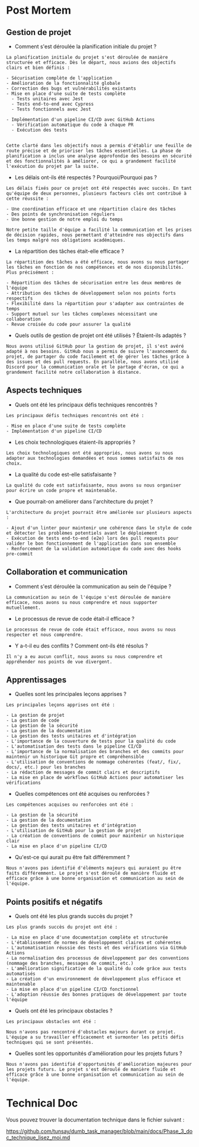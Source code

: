 # Post Mortem

## Gestion de projet

- Comment s'est déroulée la planification initiale du projet ?
```
La planification initiale du projet s'est déroulée de manière structurée et efficace. Dès le départ, nous avions des objectifs clairs et bien définis :

- Sécurisation complète de l'application
- Amélioration de la fonctionnalité globale
- Correction des bugs et vulnérabilités existants
- Mise en place d'une suite de tests complète
  - Tests unitaires avec Jest
  - Tests end-to-end avec Cypress
  - Tests fonctionnels avec Jest
  
- Implémentation d'un pipeline CI/CD avec GitHub Actions
  - Vérification automatique du code à chaque PR
  - Exécution des tests


Cette clarté dans les objectifs nous a permis d'établir une feuille de route précise et de prioriser les tâches essentielles. La phase de planification a inclus une analyse approfondie des besoins en sécurité et des fonctionnalités à améliorer, ce qui a grandement facilité l'exécution du projet par la suite.
```

- Les délais ont-ils été respectés ? Pourquoi/Pourquoi pas ?

```
Les délais fixés pour ce projet ont été respectés avec succès. En tant qu'équipe de deux personnes, plusieurs facteurs clés ont contribué à cette réussite :

- Une coordination efficace et une répartition claire des tâches
- Des points de synchronisation réguliers
- Une bonne gestion de notre emploi du temps

Notre petite taille d'équipe a facilité la communication et les prises de décision rapides, nous permettant d'atteindre nos objectifs dans les temps malgré nos obligations académiques.
```

- La répartition des tâches était-elle efficace ?
```
La répartition des tâches a été efficace, nous avons su nous partager les tâches en fonction de nos compétences et de nos disponibilités. Plus précisément :

- Répartition des tâches de sécurisation entre les deux membres de l'équipe
- Attribution des tâches de développement selon nos points forts respectifs
- Flexibilité dans la répartition pour s'adapter aux contraintes de temps
- Support mutuel sur les tâches complexes nécessitant une collaboration
- Revue croisée du code pour assurer la qualité
```

- Quels outils de gestion de projet ont été utilisés ? Étaient-ils adaptés ?
```
Nous avons utilisé GitHub pour la gestion de projet, il s'est avéré adapté à nos besoins. GitHub nous a permis de suivre l'avancement du projet, de partager du code facilement et de gérer les tâches grâce à des issues et des pull requests. En parallèle, nous avons utilisé Discord pour la communication orale et le partage d'écran, ce qui a grandement facilité notre collaboration à distance.
```

## Aspects techniques

- Quels ont été les principaux défis techniques rencontrés ?
```
Les principaux défis techniques rencontrés ont été :

- Mise en place d'une suite de tests complète
- Implémentation d'un pipeline CI/CD
```

- Les choix technologiques étaient-ils appropriés ?
```
Les choix technologiques ont été appropriés, nous avons su nous adapter aux technologies demandées et nous sommes satisfaits de nos choix.
```

- La qualité du code est-elle satisfaisante ?
```
La qualité du code est satisfaisante, nous avons su nous organiser pour écrire un code propre et maintenable.
```

- Que pourrait-on améliorer dans l'architecture du projet ?

```
L'architecture du projet pourrait être améliorée sur plusieurs aspects :

- Ajout d'un linter pour maintenir une cohérence dans le style de code et détecter les problèmes potentiels avant le déploiement
- Exécution de tests end-to-end (e2e) lors des pull requests pour valider le bon fonctionnement de l'application dans son ensemble
- Renforcement de la validation automatique du code avec des hooks pre-commit
```

## Collaboration et communication

- Comment s'est déroulée la communication au sein de l'équipe ?
```
La communication au sein de l'équipe s'est déroulée de manière efficace, nous avons su nous comprendre et nous supporter mutuellement.
```

- Le processus de revue de code était-il efficace ?
```
Le processus de revue de code était efficace, nous avons su nous respecter et nous comprendre.
```

- Y a-t-il eu des conflits ? Comment ont-ils été résolus ?
```
Il n'y a eu aucun conflit, nous avons su nous comprendre et appréhender nos points de vue divergent.
```

## Apprentissages

- Quelles sont les principales leçons apprises ?
```
Les principales leçons apprises ont été :

- La gestion de projet
- La gestion de code
- La gestion de la sécurité
- La gestion de la documentation
- La gestion des tests unitaires et d'intégration
- L'importance de la couverture de tests pour la qualité du code
- L'automatisation des tests dans le pipeline CI/CD
- L'importance de la normalisation des branches et des commits pour maintenir un historique Git propre et compréhensible
- L'utilisation de conventions de nommage cohérentes (feat/, fix/, docs/, etc.) pour les branches
- La rédaction de messages de commit clairs et descriptifs
- La mise en place de workflows GitHub Actions pour automatiser les vérifications
```

- Quelles compétences ont été acquises ou renforcées ?
```
Les compétences acquises ou renforcées ont été :

- La gestion de la sécurité
- La gestion de la documentation
- La gestion des tests unitaires et d'intégration
- L'utilisation de GitHub pour la gestion de projet
- La création de conventions de commit pour maintenir un historique clair
- La mise en place d'un pipeline CI/CD
```

- Qu'est-ce qui aurait pu être fait différemment ?

```
Nous n'avons pas identifié d'éléments majeurs qui auraient pu être faits différemment. Le projet s'est déroulé de manière fluide et efficace grâce à une bonne organisation et communication au sein de l'équipe.
```

## Points positifs et négatifs

- Quels ont été les plus grands succès du projet ?

```
Les plus grands succès du projet ont été :

- La mise en place d'une documentation complète et structurée
- L'établissement de normes de développement claires et cohérentes
- L'automatisation réussie des tests et des vérifications via GitHub Actions
- La normalisation des processus de développement par des conventions (nommage des branches, messages de commit, etc.)
- L'amélioration significative de la qualité du code grâce aux tests automatisés
- La création d'un environnement de développement plus efficace et maintenable
- La mise en place d'un pipeline CI/CD fonctionnel
- L'adoption réussie des bonnes pratiques de développement par toute l'équipe
```
- Quels ont été les principaux obstacles ?
```
Les principaux obstacles ont été :

Nous n'avons pas rencontré d'obstacles majeurs durant ce projet. L'équipe a su travailler efficacement et surmonter les petits défis techniques qui se sont présentés.
```

- Quelles sont les opportunités d'amélioration pour les projets futurs ?

```
Nous n'avons pas identifié d'opportunités d'amélioration majeures pour les projets futurs. Le projet s'est déroulé de manière fluide et efficace grâce à une bonne organisation et communication au sein de l'équipe.
```

# Technical Doc

Vous pouvez trouver la documentation technique dans le fichier suivant :

https://github.com/tunsay/dumb_task_manager/blob/main/docs/Phase_3_doc_technique_lisez_moi.md